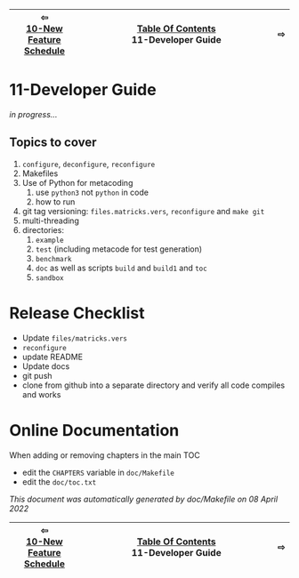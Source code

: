 
| ⇦ <br />[10-New Feature Schedule](feature-schedule.md)  | [Table Of Contents](toc.md)<br />11-Developer Guide<br /><img width=1000/> | ⇨ <br />   |
| ----------- | ----------- | ----------- |



# 11-Developer Guide


*in progress...*

## Topics to cover

1. ```configure```, ```deconfigure```, ```reconfigure```
3. Makefiles
4. Use of Python for metacoding
   1. use `python3` not `python` in code
   2. how to run
6. git tag versioning: ```files.matricks.vers```, ```reconfigure``` and ```make git```
7. multi-threading
8. directories:
   1. ```example```
   1. ```test``` (including metacode for test generation)
   1. ```benchmark```
   1. ```doc``` as well as scripts ```build``` and ```build1``` and ```toc```
   1. ```sandbox```

# Release Checklist

* Update `files/matricks.vers`
* `reconfigure`
* update README
* Update docs
* git push
* clone from github into a separate directory and verify all code compiles and works

# Online Documentation

When adding or removing chapters in the main TOC
+ edit the `CHAPTERS` variable in `doc/Makefile`
+ edit the `doc/toc.txt`



_This document was automatically generated by doc/Makefile on 08 April 2022_


| ⇦ <br />[10-New Feature Schedule](feature-schedule.md)  | [Table Of Contents](toc.md)<br />11-Developer Guide<br /><img width=1000/> | ⇨ <br />   |
| ----------- | ----------- | ----------- |

